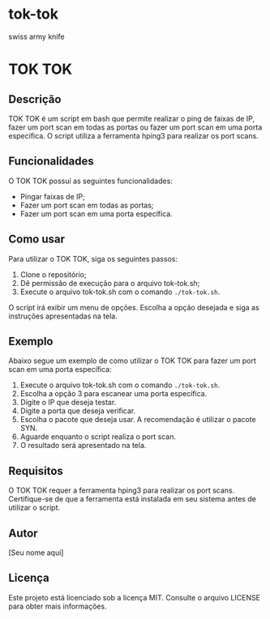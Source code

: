 # tok-tok
 swiss army knife 

# TOK TOK

## Descrição

TOK TOK é um script em bash que permite realizar o ping de faixas de IP, fazer um port scan em todas as portas ou fazer um port scan em uma porta específica. O script utiliza a ferramenta hping3 para realizar os port scans.

## Funcionalidades

O TOK TOK possui as seguintes funcionalidades:

- Pingar faixas de IP;
- Fazer um port scan em todas as portas;
- Fazer um port scan em uma porta específica.

## Como usar

Para utilizar o TOK TOK, siga os seguintes passos:

1. Clone o repositório;
2. Dê permissão de execução para o arquivo tok-tok.sh;
3. Execute o arquivo tok-tok.sh com o comando `./tok-tok.sh`.

O script irá exibir um menu de opções. Escolha a opção desejada e siga as instruções apresentadas na tela.

## Exemplo

Abaixo segue um exemplo de como utilizar o TOK TOK para fazer um port scan em uma porta específica:

1. Execute o arquivo tok-tok.sh com o comando `./tok-tok.sh`.
2. Escolha a opção 3 para escanear uma porta específica.
3. Digite o IP que deseja testar.
4. Digite a porta que deseja verificar.
5. Escolha o pacote que deseja usar. A recomendação é utilizar o pacote SYN.
6. Aguarde enquanto o script realiza o port scan.
7. O resultado será apresentado na tela.

## Requisitos

O TOK TOK requer a ferramenta hping3 para realizar os port scans. Certifique-se de que a ferramenta está instalada em seu sistema antes de utilizar o script.

## Autor

[Seu nome aqui]

## Licença

Este projeto está licenciado sob a licença MIT. Consulte o arquivo LICENSE para obter mais informações.
